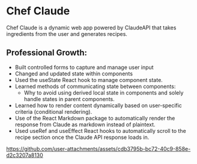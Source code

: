 # Chef Claude
Chef Claude is a dynamic web app powered by ClaudeAPI that takes ingredients from the user and generates recipes. 
 
 ## Professional Growth:
 * Built controlled forms to capture and manage user input
 * Changed and updated state within components
 * Used the useState React hook to manage component state. 
 * Learned methods of communicating state between components:
    - Why to avoid using derived local state in components and solely handle states in parent components.
 * Learned how to render content dynamically based on user-specific criteria (conditional rendering).
 * Use of the React Markdown package to automatically render the response from Claude as markdown instead of plaintext. 
 * Used useRef and useEffect React hooks to automatically scroll to the recipe section once the Claude API response loads in.  
 

https://github.com/user-attachments/assets/cdb3795b-bc72-40c9-858e-d2c3207a8130


